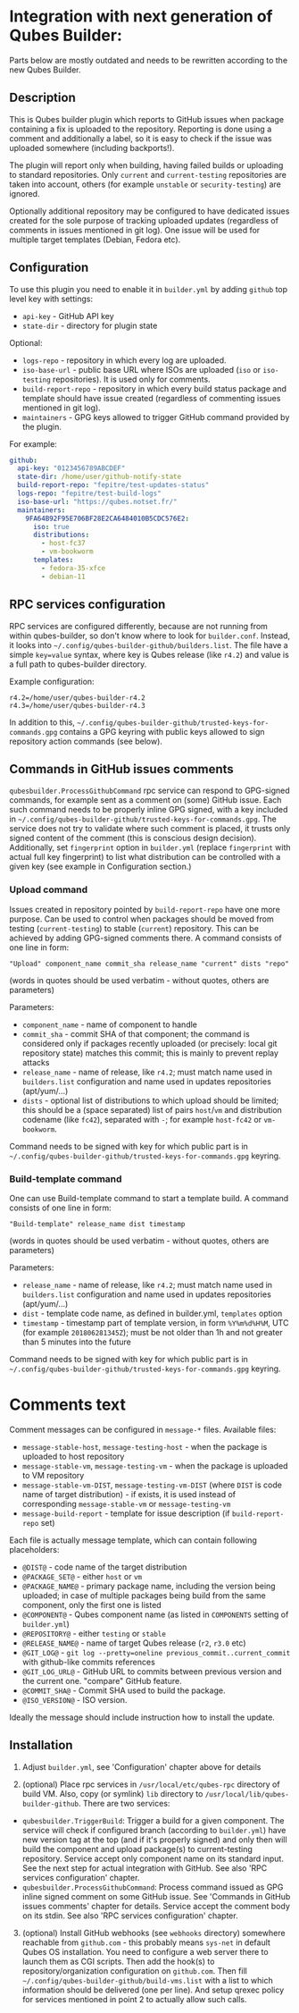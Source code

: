 Integration with next generation of Qubes Builder:
===

Parts below are mostly outdated and needs to be rewritten according to
the new Qubes Builder.

Description
-----------

This is Qubes builder plugin which reports to GitHub issues when package
containing a fix is uploaded to the repository. Reporting is done using a
comment and additionally a label, so it is easy to check if the issue was
uploaded somewhere (including backports!).

The plugin will report only when building, having failed builds or
uploading to standard repositories. Only `current` and
`current-testing` repositories are taken into account, others (for example
`unstable` or `security-testing`) are ignored.

Optionally additional repository may be configured to have dedicated issues
created for the sole purpose of tracking uploaded updates (regardless of
comments in issues mentioned in git log). One issue will be used for multiple
target templates (Debian, Fedora etc).

Configuration
-------------

To use this plugin you need to enable it in  `builder.yml` by adding `github`
top level key with settings:

 * `api-key` - GitHub API key
 * `state-dir` - directory for plugin state

Optional:

  * `logs-repo` - repository in which every log are uploaded.
  * `iso-base-url` - public base URL where ISOs are uploaded (`iso` or `iso-testing` repositories). It is used only for comments.
  * `build-report-repo` - repository in which every build status package and template
    should have issue created (regardless of commenting issues mentioned in git log).
  * `maintainers` - GPG keys allowed to trigger GitHub command provided by the plugin.

For example:

```yaml
github:
  api-key: "0123456789ABCDEF"
  state-dir: /home/user/github-notify-state
  build-report-repo: "fepitre/test-updates-status"
  logs-repo: "fepitre/test-build-logs"
  iso-base-url: "https://qubes.notset.fr/"
  maintainers:
    9FA64B92F95E706BF28E2CA6484010B5CDC576E2:
      iso: true
      distributions:
        - host-fc37
        - vm-bookworm
      templates:
        - fedora-35-xfce
        - debian-11
```

RPC services configuration
--------------------------

RPC services are configured differently, because are not running from within
qubes-builder, so don't know where to look for `builder.conf`. Instead, it looks
into `~/.config/qubes-builder-github/builders.list`. The file have a simple
`key=value` syntax, where key is Qubes release (like `r4.2`) and value is a
full path to qubes-builder directory.

Example configuration:

    r4.2=/home/user/qubes-builder-r4.2
    r4.3=/home/user/qubes-builder-r4.3

In addition to this,
`~/.config/qubes-builder-github/trusted-keys-for-commands.gpg` contains a
GPG keyring with public keys allowed to sign repository action commands (see below).

Commands in GitHub issues comments
----------------------------------

`qubesbuilder.ProcessGithubCommand` rpc service can respond to GPG-signed
commands, for example sent as a comment on (some) GitHub issue. Each such
command needs to be properly inline GPG signed, with a key included in
`~/.config/qubes-builder-github/trusted-keys-for-commands.gpg`. The service
does not try to validate where such comment is placed, it trusts only signed
content of the comment (this is conscious design decision).
Additionally, set `fingerprint` option in `builder.yml` (replace
`fingerprint` with actual full key fingerprint) to list what
distribution can be controlled with a given key (see example in Configuration section.)

### Upload command ###

Issues created in repository pointed by `build-report-repo` have one
more purpose. Can be used to control when packages should be moved from testing
(`current-testing`) to stable (`current`) repository. This can be achieved by
adding GPG-signed comments there. A command consists of one line in form:

    "Upload" component_name commit_sha release_name "current" dists "repo"

(words in quotes should be used verbatim - without quotes, others are parameters)

Parameters:

  - `component_name` - name of component to handle
  - `commit_sha` - commit SHA of that component; the command is considered only
    if packages recently uploaded (or precisely: local git repository state)
    matches this commit; this is mainly to prevent replay attacks
  - `release_name` - name of release, like `r4.2`; must match name used in
    `builders.list` configuration and name used in updates repositories
    (apt/yum/...)
  - `dists` - optional list of distributions to which upload should be limited;
    this should be a (space separated) list of pairs `host`/`vm` and distribution
    codename (like `fc42`), separated with `-`; for example `host-fc42` or
    `vm-bookworm`.

Command needs to be signed with key for which public part is in
`~/.config/qubes-builder-github/trusted-keys-for-commands.gpg` keyring.

### Build-template command ###

One can use Build-template command to start a template build. A command
consists of one line in form:

    "Build-template" release_name dist timestamp

(words in quotes should be used verbatim - without quotes, others are parameters)

Parameters:

  - `release_name` - name of release, like `r4.2`; must match name used in
    `builders.list` configuration and name used in updates repositories
    (apt/yum/...)
  - `dist` - template code name, as defined in builder.yml, `templates` option
  - `timestamp` - timestamp part of template version, in form `%Y%m%d%H%M`, UTC
    (for example `201806281345Z`); must be not older than 1h and not greater
    than 5 minutes into the future
  
Command needs to be signed with key for which public part is in
`~/.config/qubes-builder-github/trusted-keys-for-commands.gpg` keyring.

Comments text
=============

Comment messages can be configured in `message-*` files. Available files:
 * `message-stable-host`, `message-testing-host` - when the package is uploaded to
   host repository
 * `message-stable-vm`, `message-testing-vm` - when the package is uploaded to
   VM repository
 * `message-stable-vm-DIST`, `message-testing-vm-DIST` (where `DIST` is code
   name of target distribution) - if exists, it is used instead of
   corresponding `message-stable-vm` or `message-testing-vm`
 * `message-build-report` - template for issue description (if
   `build-report-repo` set)

Each file is actually message template, which can contain following placeholders:
 * `@DIST@` - code name of the target distribution
 * `@PACKAGE_SET@` - either `host` or `vm`
 * `@PACKAGE_NAME@` - primary package name, including the version being
   uploaded; in case of multiple packages being build from the same component,
   only the first one is listed
 * `@COMPONENT@` - Qubes component name (as listed in `COMPONENTS` setting of `builder.yml`)
 * `@REPOSITORY@` - either `testing` or `stable`
 * `@RELEASE_NAME@` - name of target Qubes release (`r2`, `r3.0` etc)
 * `@GIT_LOG@` - `git log --pretty=oneline previous_commit..current_commit` with github-like commits references
 * `@GIT_LOG_URL@` - GitHub URL to commits between previous version and the current one. "compare" GitHub feature.
 * `@COMMIT_SHA@` - Commit SHA used to build the package.
 * `@ISO_VERSION@` - ISO version.

Ideally the message should include instruction how to install the update.

Installation
------------

1. Adjust `builder.yml`, see 'Configuration' chapter above for details

2. (optional) Place rpc services in `/usr/local/etc/qubes-rpc` directory of
   build VM. Also, copy (or symlink) `lib` directory to
   `/usr/local/lib/qubes-builder-github`. There are two services:

- `qubesbuilder.TriggerBuild`: Trigger a build for a given component. The
   service will check if configured branch (according to `builder.yml`) have
   new version tag at the top (and if it's properly signed) and only then will
   build the component and upload package(s) to current-testing repository.
   Service accept only component name on its standard input. See the next step
   for actual integration with GitHub. See also 'RPC services configuration'
   chapter.
- `qubesbuilder.ProcessGithubCommand`: Process command issued as GPG inline
   signed comment on some GitHub issue. See 'Commands in GitHub issues
   comments' chapter for details. Service accept the comment body on its stdin.
   See also 'RPC services configuration' chapter.

3. (optional) Install GitHub webhooks (see `webhooks` directory)
   somewhere reachable from `github.com` - this probably means `sys-net` in
   default Qubes OS installation. You need to configure a web server there to
   launch them as CGI scripts. Then add the hook(s) to repository/organization
   configuration on `github.com`. Then fill
   `~/.config/qubes-builder-github/build-vms.list` with a list to which
   information should be delivered (one per line). And setup qrexec policy for
   services mentioned in point 2 to actually allow such calls.
